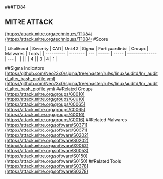 ###T1084
## MITRE ATT&CK
[https://attack.mitre.org/techniques/T1084](https://attack.mitre.org/techniques/T1084)
#Score

| Likelihood | Severity | CAR | Unit42 | Sigma | Fortiguardintel | Groups | Malwares | Tools |
| ---------- | -------- | --- | ------ | ----- | --------------- | ---  |
 |   |   |   |   | 4 |   | 3 | 4 | 1 |

##Sigma Indicators
[https://github.com/Neo23x0/sigma/tree/master/rules/linux/auditd/lnx_auditd_alter_bash_profile.yml](https://github.com/Neo23x0/sigma/tree/master/rules/linux/auditd/lnx_auditd_alter_bash_profile.yml)
[]()
##Related Groups
[https://attack.mitre.org/groups/G0010](https://attack.mitre.org/groups/G0010)
[https://attack.mitre.org/groups/G0065](https://attack.mitre.org/groups/G0065)
[https://attack.mitre.org/groups/G0016](https://attack.mitre.org/groups/G0016)
[]()
##Related Malwares
[https://attack.mitre.org/software/S0371](https://attack.mitre.org/software/S0371)
[https://attack.mitre.org/software/S0202](https://attack.mitre.org/software/S0202)
[https://attack.mitre.org/software/S0053](https://attack.mitre.org/software/S0053)
[https://attack.mitre.org/software/S0150](https://attack.mitre.org/software/S0150)
[]()
##Related Tools
[https://attack.mitre.org/software/S0378](https://attack.mitre.org/software/S0378)
[]()
